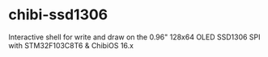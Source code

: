 # chibi-ssd1306
Interactive shell for write and draw on the 0.96" 128x64 OLED SSD1306 SPI with STM32F103C8T6 &amp; ChibiOS 16.x
